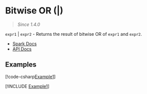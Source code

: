 ﻿# Bitwise OR (|)

> _Since 1.4.0_

`expr1` | `expr2` - Returns the result of bitwise OR of `expr1` and `expr2`.

* [Spark Docs](https://spark.apache.org/docs/latest/api/sql/index.html#_17)
* [API Docs](xref:TypedSpark.NET.Columns.TypedIntegralColumn`3.op_BitwiseOr*)

## Examples

[!code-csharp[Example1](../../../TypedSpark.NET.Tests/Examples/BitwiseOr.cs#Example1)]

[!INCLUDE [Example1](../../../TypedSpark.NET.Tests/Examples/__examples__/BitwiseOr.Case1.md)]
